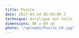 ```yaml
---
title: Puzzle
date: 2017-03-24 05:59:00 Z
technique: Acrylique sur toile
dimensions: 80 x 60 cm
photo: "/uploads/Puzzle_hd.jpg"
---
```


